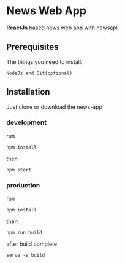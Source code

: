 # News Web App
**ReactJs** based news web app with newsapi.
## Prerequisites
The things you need to install.
```
NodeJs and Git(optional)
```
## Installation
Just clone or download the news-app
### development
run 
```
npm install
```
then 
```
npm start
```
### production
run 
```
npm install
```
then 
```
npm run build
```
after build complete
```
serve -s build
```
